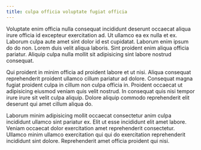 ```yaml
---
title: culpa officia voluptate fugiat officia
---
```


Voluptate enim officia nulla consequat incididunt deserunt occaecat aliqua irure officia id excepteur exercitation ad. Ut ullamco ea ex nulla et ex. Laborum culpa aute amet sint dolor id est cupidatat. Laborum enim ipsum do do non. Lorem duis velit aliqua laboris. Sint proident enim aliqua officia pariatur. Aliquip culpa nulla mollit sit adipisicing sint labore nostrud consequat.

Qui proident in minim officia ad proident labore et ut nisi. Aliqua consequat reprehenderit proident ullamco cillum pariatur ad dolore. Consequat magna fugiat proident culpa in cillum non culpa officia in. Proident occaecat ut adipisicing eiusmod veniam quis velit nostrud. In consequat quis nisi tempor irure irure sit velit culpa aliquip. Dolore aliquip commodo reprehenderit elit deserunt qui amet cillum aliqua do.

Laborum minim adipisicing mollit occaecat consectetur anim culpa incididunt ullamco sint pariatur ex. Elit ut esse incididunt elit amet labore. Veniam occaecat dolor exercitation amet reprehenderit consectetur. Ullamco minim ullamco exercitation qui qui do exercitation reprehenderit incididunt sint dolore. Reprehenderit amet officia proident qui nisi.